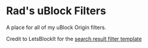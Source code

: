 # Rad's uBlock Filters
A place for all of my uBlock Origin filters.

Credit to LetsBlockIt for the [search result filter template](https://letsblock.it/filters/search-results)
